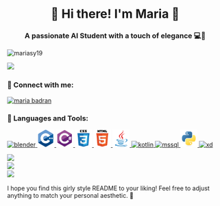 <h1 align="center">🌸 Hi there! I'm Maria 🌸</h1>
<h3 align="center">A passionate AI Student with a touch of elegance 💻💖</h3>

<p align="left"> <img src="https://komarev.com/ghpvc/?username=mariasy19&label=Profile%20views&color=ff69b4&style=flat" alt="mariasy19" /> </p>

 ![](https://github-profile-trophy.vercel.app/?username=MariaSy19&theme=radical&no-frame=false&no-bg=false&margin-w=4)

<h3 align="left">🌸 Connect with me:</h3>
<p align="left">
  <a href="https://fb.com/maria badran" target="blank"><img align="center" src="https://raw.githubusercontent.com/rahuldkjain/github-profile-readme-generator/master/src/images/icons/Social/facebook.svg" alt="maria badran" height="30" width="40" /></a>
</p>

<h3 align="left">💖 Languages and Tools:</h3>
<p align="left"> 
  <a href="https://www.blender.org/" target="_blank" rel="noreferrer"> <img src="https://download.blender.org/branding/community/blender_community_badge_white.svg" alt="blender" width="40" height="40"/> </a> 
  <a href="https://www.w3schools.com/cpp/" target="_blank" rel="noreferrer"> <img src="https://raw.githubusercontent.com/devicons/devicon/master/icons/cplusplus/cplusplus-original.svg" alt="cplusplus" width="40" height="40"/> </a> 
  <a href="https://www.w3schools.com/cs/" target="_blank" rel="noreferrer"> <img src="https://raw.githubusercontent.com/devicons/devicon/master/icons/csharp/csharp-original.svg" alt="csharp" width="40" height="40"/> </a> 
  <a href="https://www.w3schools.com/css/" target="_blank" rel="noreferrer"> <img src="https://raw.githubusercontent.com/devicons/devicon/master/icons/css3/css3-original-wordmark.svg" alt="css3" width="40" height="40"/> </a> 
  <a href="https://www.w3.org/html/" target="_blank" rel="noreferrer"> <img src="https://raw.githubusercontent.com/devicons/devicon/master/icons/html5/html5-original-wordmark.svg" alt="html5" width="40" height="40"/> </a> 
  <a href="https://www.java.com" target="_blank" rel="noreferrer"> <img src="https://raw.githubusercontent.com/devicons/devicon/master/icons/java/java-original.svg" alt="java" width="40" height="40"/> </a> 
  <a href="https://kotlinlang.org" target="_blank" rel="noreferrer"> <img src="https://www.vectorlogo.zone/logos/kotlinlang/kotlinlang-icon.svg" alt="kotlin" width="40" height="40"/> </a> 
  <a href="https://www.microsoft.com/en-us/sql-server" target="_blank" rel="noreferrer"> <img src="https://www.svgrepo.com/show/303229/microsoft-sql-server-logo.svg" alt="mssql" width="40" height="40"/> </a> 
  <a href="https://www.python.org" target="_blank" rel="noreferrer"> <img src="https://raw.githubusercontent.com/devicons/devicon/master/icons/python/python-original.svg" alt="python" width="40" height="40"/> </a> 
  <a href="https://www.adobe.com/products/xd.html" target="_blank" rel="noreferrer"> <img src="https://cdn.worldvectorlogo.com/logos/adobe-xd.svg" alt="xd" width="40" height="40"/> 
  </a>
</p>

![](https://github-readme-stats.vercel.app/api?username=MariaSy19&theme=bear&hide_border=false&include_all_commits=false&count_private=false)<br/>
![](https://github-readme-streak-stats.herokuapp.com/?user=MariaSy19&theme=bear&hide_border=false)<br/>
![](https://github-readme-stats.vercel.app/api/top-langs/?username=MariaSy19&theme=bear&hide_border=false&include_all_commits=false&count_private=false&layout=compact)



I hope you find this girly style README to your liking! Feel free to adjust anything to match your personal aesthetic. 💖
